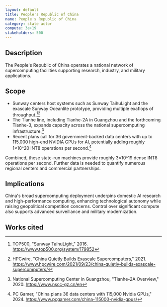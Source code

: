 ```yaml
---
layout: default
title: People's Republic of China
name: People's Republic of China
category: state actor
compute: 3e+19
stakeholders: 500
---
```


## Description
The People's Republic of China operates a national network of supercomputing facilities supporting research, industry, and military applications.

## Scope
- Sunway centers host systems such as Sunway TaihuLight and the exascale Sunway Oceanlite prototype, providing multiple exaflops of throughput.[^1][^2]
- The Tianhe line, including Tianhe-2A in Guangzhou and the forthcoming Tianhe-3, expands capacity across the national supercomputing infrastructure.[^3]
- Recent plans call for 36 government-backed data centers with up to 115,000 high-end NVIDIA GPUs for AI, potentially adding roughly 1×10^20 INT8 operations per second.[^4]

Combined, these state-run machines provide roughly 3×10^19 dense INT8 operations per second. Further data is needed to quantify numerous regional centers and commercial partnerships.

## Implications
China's broad supercomputing deployment underpins domestic AI research and high-performance computing, enhancing technological autonomy while raising geopolitical competition concerns. Control over significant compute also supports advanced surveillance and military modernization.

## Works cited
[^1]: TOP500, "Sunway TaihuLight," 2016. <https://www.top500.org/system/179852>
[^2]: HPCwire, "China Quietly Builds Exascale Supercomputers," 2021. <https://www.hpcwire.com/2021/09/23/china-quietly-builds-exascale-supercomputers/>
[^3]: National Supercomputing Center in Guangzhou, "Tianhe-2A Overview," 2020. <https://www.nscc-gz.cn/en>
[^4]: PC Gamer, "China plans 36 data centers with 115,000 Nvidia GPUs," 2024. <https://www.pcgamer.com/china-115000-nvidia-gpus/>

